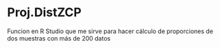 # Proj.DistZCP
Funcion en R Studio que me sirve para hacer cálculo de proporciones de dos muestras con más de 200 datos
